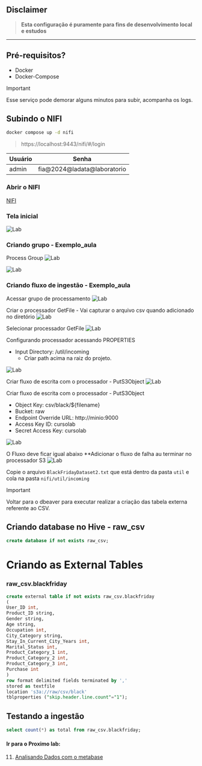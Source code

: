 ## Disclaimer
> **Esta configuração é puramente para fins de desenvolvimento local e estudos**
> 

---

## Pré-requisitos?
* Docker
* Docker-Compose



> [!IMPORTANT]
> Esse serviço pode demorar alguns minutos para subir, acompanha os logs.


## Subindo o NIFI
```bash
docker compose up -d nifi
```

> https://localhost:9443/nifi/#/login


|Usuário|Senha|
|------------------|--------------|
|admin|fia@2024@ladata@laboratorio|

### Abrir  o NIFI 
[NIFI](http://localhost:49090/nifi/)


### Tela inicial
![Lab](../content/nifi_1.png)

### Criando grupo - Exemplo_aula
Process Group 
![Lab](../content/nifi_2.png)

![Lab](../content/nifi_8.png)

### Criando fluxo de ingestão - Exemplo_aula
Acessar grupo de processamento 
![Lab](../content/nifi_3.png)

Criar o processador GetFile - Vai capturar o arquivo csv quando adicionado no diretório
![Lab](../content/nifi_4_1.png)


Selecionar processador GetFile
![Lab](../content/nifi_4_2.png)

Configurando processador acessando PROPERTIES
* Input Directory: /util/incoming
  * Criar path acima na raiz do projeto. 

![Lab](../content/nifi_5.png)

Criar fluxo de escrita com o processador - PutS3Object
![Lab](../content/nifi_6.png)


Criar fluxo de escrita com o processador - PutS3Object

* Object Key: csv/black/${filename}
* Bucket: raw
* Endpoint Override URL: http://minio:9000
* Access Key ID: cursolab
* Secret Access Key: cursolab

![Lab](../content/nifi_6_1.png)

O Fluxo deve ficar igual abaixo 
**Adicionar o fluxo de falha au terminar no processador S3
![Lab](../content/nifi_7.png)


Copie o arquivo `BlackFridayDataset2.txt` que está dentro da pasta `util`  e cola na pasta `nifi/util/incoming`



> [!IMPORTANT]
> Voltar para o dbeaver para executar realizar a criação das tabela externa referente ao CSV.

## Criando database no Hive - raw_csv

```sql
create database if not exists raw_csv;
``` 

# Criando as External Tables

### raw_csv.blackfriday

```sql
create external table if not exists raw_csv.blackfriday
(
User_ID int,
Product_ID string,
Gender string,
Age string,
Occupation int,
City_Category string,
Stay_In_Current_City_Years int,
Marital_Status int,
Product_Category_1 int,
Product_Category_2 int,
Product_Category_3 int,
Purchase int
)
row format delimited fields terminated by ','
stored as textfile
location 's3a://raw/csv/black'
tblproperties ("skip.header.line.count"="1");
```




## Testando a ingestão

```sql
select count(*) as total from raw_csv.blackfriday;
```






#### Ir para o Proximo lab:

11. [Analisando Dados com o metabase](../metabase/README.md)


